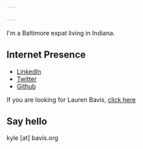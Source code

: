 ```yaml
---

---
```


I'm a Baltimore expat living in Indiana.

## Internet Presence

* [LinkedIn](https://www.linkedin.com/in/kylebavis)
* [Twitter](https://twitter.com/kylebavis)
* [Github](https://github.com/kylebavis)

If you are looking for Lauren Bavis, [click here](https://lauren.bavis.org)

## Say hello

kyle [at] bavis.org
